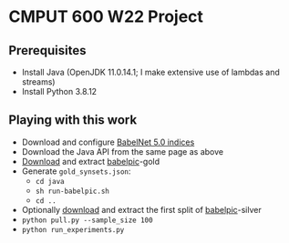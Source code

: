 # CMPUT 600 W22 Project

## Prerequisites
- Install Java (OpenJDK 11.0.14.1; I make extensive use of lambdas and streams)
- Install Python 3.8.12

## Playing with this work
- Download and configure [BabelNet 5.0 indices](https://babelnet.org/guide#access)
- Download the Java API from the same page as above
- [Download](https://drive.google.com/file/d/1pOsn2dlRaSAMjX-0x_Bj4MnSaXcHXOFs/view?usp=sharing) and extract [babelpic](https://sapienzanlp.github.io/babelpic/)-gold
- Generate `gold_synsets.json`: 
    - `cd java`
    - `sh run-babelpic.sh`
    - `cd ..`
- Optionally [download](https://drive.google.com/file/d/16wmaAuvJUWALs-lN0Ao55UuvusZpWUen/view?usp=sharing) and extract the first split of [babelpic](https://sapienzanlp.github.io/babelpic/)-silver
- `python pull.py --sample_size 100`
- `python run_experiments.py`